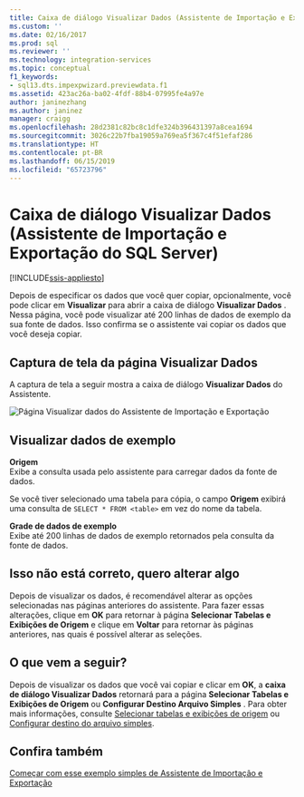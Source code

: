 ```yaml
---
title: Caixa de diálogo Visualizar Dados (Assistente de Importação e Exportação do SQL Server) | Microsoft Docs
ms.custom: ''
ms.date: 02/16/2017
ms.prod: sql
ms.reviewer: ''
ms.technology: integration-services
ms.topic: conceptual
f1_keywords:
- sql13.dts.impexpwizard.previewdata.f1
ms.assetid: 423ac26a-ba02-4fdf-88b4-07995fe4a97e
author: janinezhang
ms.author: janinez
manager: craigg
ms.openlocfilehash: 28d2381c82bc8c1dfe324b396431397a8cea1694
ms.sourcegitcommit: 3026c22b7fba19059a769ea5f367c4f51efaf286
ms.translationtype: HT
ms.contentlocale: pt-BR
ms.lasthandoff: 06/15/2019
ms.locfileid: "65723796"
---
```

# <a name="preview-data-dialog-box-sql-server-import-and-export-wizard"></a>Caixa de diálogo Visualizar Dados (Assistente de Importação e Exportação do SQL Server)

[!INCLUDE[ssis-appliesto](../../includes/ssis-appliesto-ssvrpluslinux-asdb-asdw-xxx.md)]


  Depois de especificar os dados que você quer copiar, opcionalmente, você pode clicar em **Visualizar** para abrir a caixa de diálogo **Visualizar Dados** . Nessa página, você pode visualizar até 200 linhas de dados de exemplo da sua fonte de dados. Isso confirma se o assistente vai copiar os dados que você deseja copiar.
  
## <a name="screen-shot-of-the-preview-data-page"></a>Captura de tela da página Visualizar Dados 
 A captura de tela a seguir mostra a caixa de diálogo **Visualizar Dados** do Assistente.  
 
![Página Visualizar dados do Assistente de Importação e Exportação](../../integration-services/import-export-data/media/preview-data.png "Página Visualizar dados do Assistente de Importação e Exportação")  
  
## <a name="preview-sample-data"></a>Visualizar dados de exemplo  
 **Origem**  
Exibe a consulta usada pelo assistente para carregar dados da fonte de dados.

Se você tiver selecionado uma tabela para cópia, o campo **Origem** exibirá uma consulta de `SELECT * FROM <table>` em vez do nome da tabela. 
  
 **Grade de dados de exemplo**  
 Exibe até 200 linhas de dados de exemplo retornados pela consulta da fonte de dados.  


## <a name="thats-not-right-i-want-to-change-something"></a>Isso não está correto, quero alterar algo
Depois de visualizar os dados, é recomendável alterar as opções selecionadas nas páginas anteriores do assistente. Para fazer essas alterações, clique em **OK** para retornar à página **Selecionar Tabelas e Exibições de Origem** e clique em **Voltar** para retornar às páginas anteriores, nas quais é possível alterar as seleções.

## <a name="whats-next"></a>O que vem a seguir?  
 Depois de visualizar os dados que você vai copiar e clicar em **OK**, a **caixa de diálogo Visualizar Dados** retornará para a página **Selecionar Tabelas e Exibições de Origem** ou **Configurar Destino Arquivo Simples** . Para obter mais informações, consulte [Selecionar tabelas e exibições de origem](../../integration-services/import-export-data/select-source-tables-and-views-sql-server-import-and-export-wizard.md) ou [Configurar destino do arquivo simples](../../integration-services/import-export-data/configure-flat-file-destination-sql-server-import-and-export-wizard.md).  
 
 ## <a name="see-also"></a>Confira também
[Começar com esse exemplo simples de Assistente de Importação e Exportação](../../integration-services/import-export-data/get-started-with-this-simple-example-of-the-import-and-export-wizard.md)
